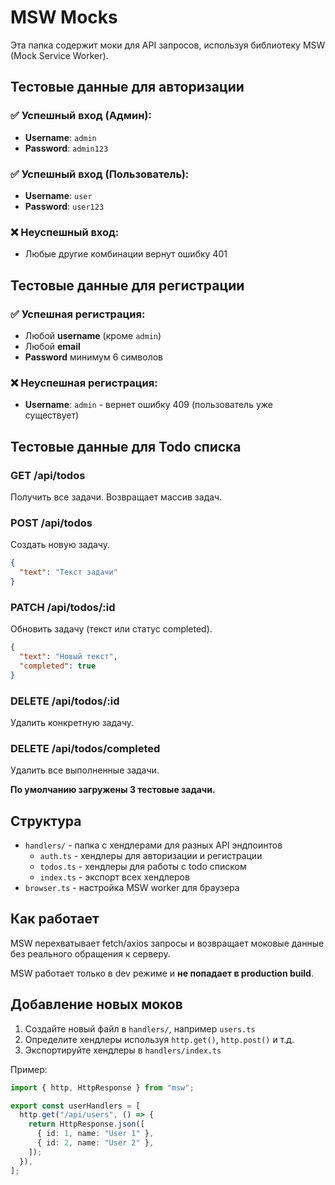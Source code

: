 # MSW Mocks

Эта папка содержит моки для API запросов, используя библиотеку MSW (Mock Service Worker).

## Тестовые данные для авторизации

### ✅ Успешный вход (Админ):

- **Username**: `admin`
- **Password**: `admin123`

### ✅ Успешный вход (Пользователь):

- **Username**: `user`
- **Password**: `user123`

### ❌ Неуспешный вход:

- Любые другие комбинации вернут ошибку 401

## Тестовые данные для регистрации

### ✅ Успешная регистрация:

- Любой **username** (кроме `admin`)
- Любой **email**
- **Password** минимум 6 символов

### ❌ Неуспешная регистрация:

- **Username**: `admin` - вернет ошибку 409 (пользователь уже существует)

## Тестовые данные для Todo списка

### GET /api/todos

Получить все задачи. Возвращает массив задач.

### POST /api/todos

Создать новую задачу.

```json
{
  "text": "Текст задачи"
}
```

### PATCH /api/todos/:id

Обновить задачу (текст или статус completed).

```json
{
  "text": "Новый текст",
  "completed": true
}
```

### DELETE /api/todos/:id

Удалить конкретную задачу.

### DELETE /api/todos/completed

Удалить все выполненные задачи.

**По умолчанию загружены 3 тестовые задачи.**

## Структура

- `handlers/` - папка с хендлерами для разных API эндпоинтов
  - `auth.ts` - хендлеры для авторизации и регистрации
  - `todos.ts` - хендлеры для работы с todo списком
  - `index.ts` - экспорт всех хендлеров
- `browser.ts` - настройка MSW worker для браузера

## Как работает

MSW перехватывает fetch/axios запросы и возвращает моковые данные без реального обращения к серверу.

MSW работает только в dev режиме и **не попадает в production build**.

## Добавление новых моков

1. Создайте новый файл в `handlers/`, например `users.ts`
2. Определите хендлеры используя `http.get()`, `http.post()` и т.д.
3. Экспортируйте хендлеры в `handlers/index.ts`

Пример:

```typescript
import { http, HttpResponse } from "msw";

export const userHandlers = [
  http.get("/api/users", () => {
    return HttpResponse.json([
      { id: 1, name: "User 1" },
      { id: 2, name: "User 2" },
    ]);
  }),
];
```
